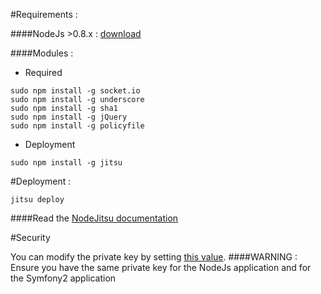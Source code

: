 #Requirements : 

####NodeJs >0.8.x : [download](http://nodejs.org/download/)

####Modules : 
* Required 

```
sudo npm install -g socket.io 
sudo npm install -g underscore 
sudo npm install -g sha1
sudo npm install -g jQuery
sudo npm install -g policyfile
```

* Deployment

```
sudo npm install -g jitsu
```

#Deployment : 
```
jitsu deploy
```

####Read the [NodeJitsu documentation](https://www.nodejitsu.com/getting-started/)

#Security

You can modify the private key by setting [this value](https://github.com/KnpLabs/vpauto-server/blob/master/server.js#L8).
####WARNING : Ensure you have the same private key for the NodeJs application and for the Symfony2 application
